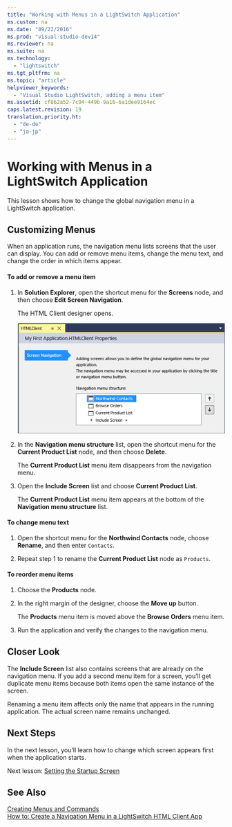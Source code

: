 ```yaml
---
title: "Working with Menus in a LightSwitch Application"
ms.custom: na
ms.date: "09/22/2016"
ms.prod: "visual-studio-dev14"
ms.reviewer: na
ms.suite: na
ms.technology: 
  - "lightswitch"
ms.tgt_pltfrm: na
ms.topic: "article"
helpviewer_keywords: 
  - "Visual Studio LightSwitch, adding a menu item"
ms.assetid: cf862a52-7c94-449b-9a16-6a1dee9164ec
caps.latest.revision: 19
translation.priority.ht: 
  - "de-de"
  - "ja-jp"
---
```

# Working with Menus in a LightSwitch Application
This lesson shows how to change the global navigation menu in a LightSwitch application.  
  
## Customizing Menus  
 When an application runs, the navigation menu lists screens that  the user can display. You can add or remove menu items, change the menu text, and change the order in which items appear.  
  
#### To add or remove a menu item  
  
1.  In **Solution Explorer**, open the shortcut menu for the **Screens** node, and then choose **Edit Screen Navigation**.  
  
     The HTML Client designer opens.  
  
     ![The HTML Client designer](../VS_csharp/media/ls_tour31.PNG "LS_Tour31")  
  
2.  In the  **Navigation menu structure** list, open the shortcut menu for the **Current Product List** node, and then choose **Delete**.  
  
     The **Current Product List** menu item disappears from the navigation menu.  
  
3.  Open the **Include Screen** list and choose **Current Product List**.  
  
     The **Current Product List** menu item appears at the bottom of the **Navigation menu structure** list.  
  
#### To change menu text  
  
1.  Open the shortcut menu for the **Northwind Contacts** node, choose **Rename**, and then enter `Contacts`.  
  
2.  Repeat step 1 to rename the **Current Product List** node as `Products`.  
  
#### To reorder menu items  
  
1.  Choose the **Products** node.  
  
2.  In the right margin of the designer, choose the **Move up** button.  
  
     The **Products** menu item is moved above the **Browse Orders** menu item.  
  
3.  Run the application and verify the changes to the navigation menu.  
  
## Closer Look  
 The **Include Screen** list also contains screens that are already on the navigation menu. If you add a second menu item for a screen, you’ll get duplicate menu items because both items open the same instance of the screen.  
  
 Renaming a menu item affects only the name that appears in the running application. The actual screen name remains unchanged.  
  
## Next Steps  
 In the next lesson, you’ll learn how to change which screen appears first when the application starts.  
  
 Next lesson: [Setting the Startup Screen](../VS_csharp/setting-the-startup-screen-for-a-lightswitch-application.md)  
  
## See Also  
 [Creating Menus and Commands](../VS_csharp/creating-commands-and-working-with-menus-in-lightswitch.md)   
 [How to: Create a Navigation Menu in a LightSwitch HTML Client App](../VS_csharp/how-to--create-a-navigation-menu-in-a-lightswitch-html-client-app.md)